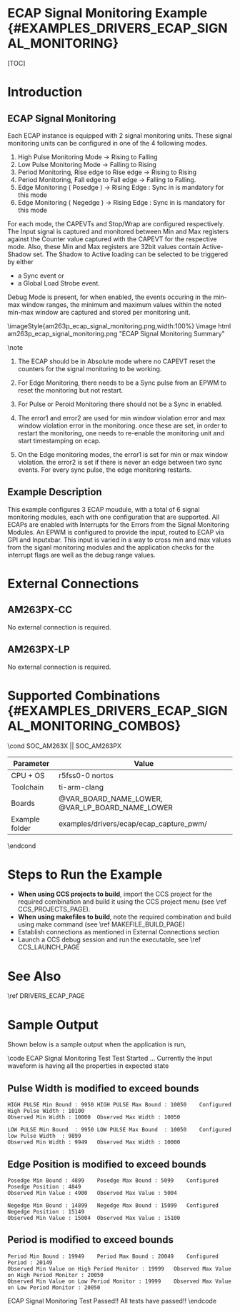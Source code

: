 # ECAP Signal Monitoring Example {#EXAMPLES_DRIVERS_ECAP_SIGNAL_MONITORING}

[TOC]

# Introduction
## ECAP Signal Monitoring

Each ECAP instance is equipped with 2 signal monitoring units. These signal monitoring units can be configured in one of the 4 following modes.
1. High Pulse Monitoring Mode                   -> Rising to Falling
2. Low Pulse Monitoring Mode                    -> Falling to Rising
3. Period Monitoring, Rise edge to Rise edge    -> Rising to Rising
4. Period Monitoring, Fall edge to Fall edge    -> Falling to Falling.
5. Edge Monitoring ( Posedge )                  -> Rising Edge : Sync in is mandatory for this mode
5. Edge Monitoring ( Negedge )                  -> Rising Edge : Sync in is mandatory for this mode

For each mode, the CAPEVTs and Stop/Wrap are configured respectively. The Input signal is captured and monitored between Min and Max registers against the Counter value captured with the CAPEVT for the respective mode. Also, these Min and Max registers are 32bit values contain Active-Shadow set. The Shadow to Active loading can be selected to be triggered by either
- a Sync event or
- a Global Load Strobe event.

Debug Mode is present, for when enabled, the events occuring in the min-max window ranges, the minimum and maximum values within the noted min-max window are captured and stored per monitoring unit.

\imageStyle{am263p_ecap_signal_monitoring.png,width:100%}
\image html am263p_ecap_signal_monitoring.png "ECAP Signal Monitoring Summary"

\note
1. The ECAP should be in Absolute mode where no CAPEVT reset the counters for the signal monitoring to be working.

2. For Edge Monitoring, there needs to be a Sync pulse from an EPWM to reset the monitoring but not restart.
3. For Pulse or Peroid Monitoring there should not be a Sync in enabled.

4. The error1 and error2 are used for min window violation error and max window violation error in the monitoring. once these are set, in order to restart the monitoring, one needs to re-enable the monitoring unit and start timestamping on ecap.

5. On the Edge monitoring modes, the error1 is set for min or max window violation. the error2 is set if there is never an edge between two sync events. For every sync pulse, the edge monitoring restarts.


## Example Description
This example configures 3 ECAP moudule, with a total of 6 signal monitoring modules, each with one configuration that are supported. All ECAPs are enabled with Interrupts for the Errors from the Signal Monitoring Modules.  An EPWM is configured to provide the input, routed to ECAP via GPI and Inputxbar. This input is varied in a way to cross min and max values from the siganl monitoring modules and the application checks for the interrupt flags are well as the debug range values.

# External Connections
## AM263PX-CC
No external connection is required.

## AM263PX-LP
No external connection is required.

# Supported Combinations {#EXAMPLES_DRIVERS_ECAP_SIGNAL_MONITORING_COMBOS}

\cond SOC_AM263X || SOC_AM263PX

 Parameter      | Value
 ---------------|-----------
 CPU + OS       | r5fss0-0 nortos
 Toolchain      | ti-arm-clang
 Boards         | @VAR_BOARD_NAME_LOWER, @VAR_LP_BOARD_NAME_LOWER
 Example folder | examples/drivers/ecap/ecap_capture_pwm/

\endcond

# Steps to Run the Example

- **When using CCS projects to build**, import the CCS project for the required combination
  and build it using the CCS project menu (see \ref CCS_PROJECTS_PAGE).
- **When using makefiles to build**, note the required combination and build using
  make command (see \ref MAKEFILE_BUILD_PAGE)
- Establish connections as mentioned in External Connections section
- Launch a CCS debug session and run the executable, see \ref CCS_LAUNCH_PAGE

# See Also

\ref DRIVERS_ECAP_PAGE

# Sample Output

Shown below is a sample output when the application is run,

\code
ECAP Signal Monitoring Test Test Started ...
Currently the Input waveform is having all the properties in expected state

Pulse Width is modified to exceed bounds
----------------------------------------
	HIGH PULSE Min Bound : 9950	HIGH PULSE Max Bound : 10050	Configured High Pulse Width : 10100
	Observed Min Width : 10000	Observed Max Width : 10050

	LOW PULSE Min Bound  : 9950	LOW PULSE Max Bound  : 10050	Configured low Pulse Width  : 9899
	Observed Min Width : 9949	Observed Max Width : 10000

Edge Position is modified to exceed bounds
------------------------------------------
	Posedge Min Bound : 4899	Posedge Max Bound : 5099	Configured Posedge Position : 4849
	Observed Min Value : 4900	Observed Max Value : 5004

	Negedge Min Bound : 14899	Negedge Max Bound : 15099	Configured Negedge Position : 15149
	Observed Min Value : 15004	Observed Max Value : 15100

Period is modified to exceed bounds
-----------------------------------
	Period Min Bound : 19949	Period Max Bound : 20049	Configured Period : 20149
	Observed Min Value on High Period Monitor : 19999	Observed Max Value on High Period Monitor : 20050
	Observed Min Value on Low Period Monitor : 19999	Observed Max Value on Low Period Monitor : 20050
ECAP Signal Monitoring Test Passed!!
All tests have passed!!
\endcode

